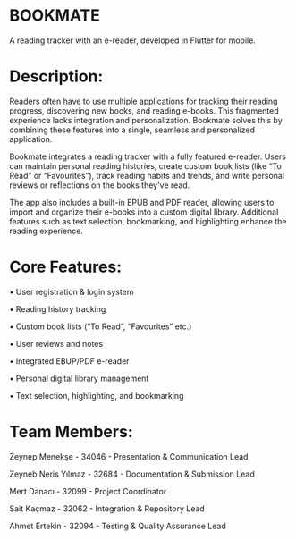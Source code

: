 # BOOKMATE

A reading tracker with an e-reader, developed in Flutter for mobile.

# Description:

Readers often have to use multiple applications for tracking their reading progress, discovering new books, and reading e-books. This fragmented experience lacks integration and personalization.
Bookmate solves this by combining these features into a single, seamless and personalized application. 

Bookmate integrates a reading tracker with a fully featured e-reader. Users can maintain personal reading histories, create custom book lists (like “To Read” or “Favourites”), track reading habits and trends, and write personal reviews or reflections on the books they've read.

The app also includes a built-in EPUB and PDF reader, allowing users to import and organize their e-books into a custom digital library. Additional features such as text selection, bookmarking, and highlighting enhance the reading experience.

# Core Features:

• User registration & login system 

• Reading history tracking 

• Custom book lists (“To Read”, “Favourites” etc.) 

• User reviews and notes

• Integrated EBUP/PDF e-reader 

• Personal digital library management 

• Text selection, highlighting, and bookmarking 


# Team Members:

Zeynep Menekşe - 34046 - Presentation & Communication Lead 

Zeyneb Neris Yılmaz - 32684 - Documentation & Submission Lead

Mert Danacı - 32099 - Project Coordinator

Sait Kaçmaz - 32062 - Integration & Repository Lead

Ahmet Ertekin - 32094 - Testing & Quality Assurance Lead








